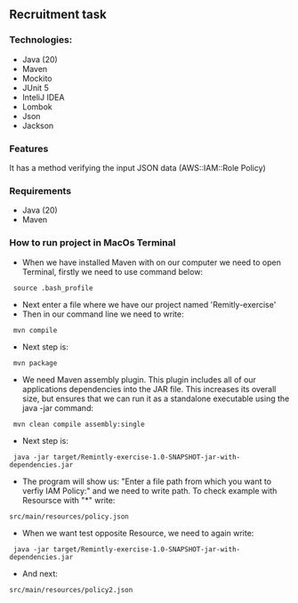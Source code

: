 ## Recruitment task

### Technologies:
- Java (20)
- Maven
- Mockito
- JUnit 5
- InteliJ IDEA
- Lombok
- Json
- Jackson

### Features
It has a method verifying the input JSON data (AWS::IAM::Role Policy)

### Requirements
- Java (20)
- Maven

### How to run project in MacOs Terminal
- When we have installed Maven with on our computer we need to open Terminal, firstly we need to use command below:
```
 source .bash_profile
```
- Next enter a file where we have our project named 'Remitly-exercise'
- Then in our command line we need to write:
```
 mvn compile
```
- Next step is:
```
 mvn package
```
- We need Maven assembly plugin. This plugin includes all of our applications dependencies into the JAR file. This increases its overall size, but ensures that we can run it as a standalone executable using the java -jar command:
```
 mvn clean compile assembly:single
```
- Next step is:
```
 java -jar target/Remintly-exercise-1.0-SNAPSHOT-jar-with-dependencies.jar
```
- The program will show us: "Enter a file path from which you want to verfiy IAM Policy:" and we need to write path. To check example with Resoursce with "*" write:
```
src/main/resources/policy.json
```
- When we want test opposite Resource, we need to again write:
```
 java -jar target/Remintly-exercise-1.0-SNAPSHOT-jar-with-dependencies.jar
```
- And next:
```
src/main/resources/policy2.json
```
